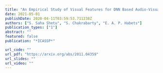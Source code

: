 ```yaml
---
title: "An Empirical Study of Visual Features for DNN Based Audio-Visual Speech Enhancement in Multi-Talker Environments"
date: 2021-05-01
publishDate: 2020-04-11T03:59:53.711238Z
authors: ["S. Saha Shetu", "S. Chakrabarty", "E. A. P. Habets"]
publication_types: ["1"]
abstract: ""
featured: false
publication: "*ICASSP*"

url_code: ""
url_pdf: "https://arxiv.org/abs/2011.04359"
url_slides: ""
url_video: ""
---
```


